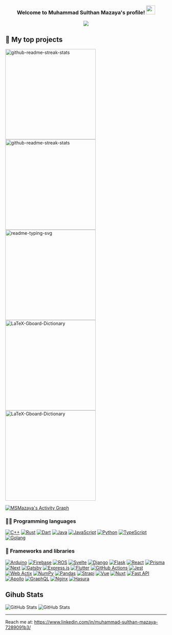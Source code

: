 <h3 align="center">
  Welcome to Muhammad Sulthan Mazaya's profile!
  <img src="https://media.giphy.com/media/hvRJCLFzcasrR4ia7z/giphy.gif" width="28">
  <p align="center">
  <a href="https://github.com/DenverCoder1/readme-typing-svg"><img src="https://readme-typing-svg.herokuapp.com/?lines=An%20Engineering%20Physics%20Student;At%20Institut%20Teknologi%20Bandung;%20Also%20A%20Software%20Engineer%20Enthusiast&font=Fira%20Code&center=true&width=440&height=45&color=f75c7e&vCenter=true&size=22"></a>
</p>
</h3>

## 📘 My top projects

<p align="left">
  <a href="https://github.com/Collegacy-Indonesia/BackendV1"><img width="282" src="https://denvercoder1-github-readme-stats.vercel.app/api/pin/?username=Collegacy-Indonesia&repo=BackendV1&show_owner=true&theme=react&bg_color=1F222E&title_color=F85D7F&icon_color=F8D866&hide_border=true&show_icons=false" alt="github-readme-streak-stats"></a>
    <a href="https://github.com/Collegacy-Indonesia/BackendV1"><img width="282" src="https://denvercoder1-github-readme-stats.vercel.app/api/pin/?username=Collegacy-Indonesia&repo=FrontendV1&show_owner=true&theme=react&bg_color=1F222E&title_color=F85D7F&icon_color=F8D866&hide_border=true&show_icons=false" alt="github-readme-streak-stats"></a>
  <a href="https://github.com/paradewisudaitb/Backend-Wispril21"><img width="282" src="https://denvercoder1-github-readme-stats.vercel.app/api/pin/?username=paradewisudaitb&repo=Backend-Wispril21&hide_border=true&bg_color=1F222E&title_color=F85D7F&icon_color=F8D866&theme=react&show_icons=false" alt="readme-typing-svg"></a>
  <a href="https://github.com/InternshipTEC/Backend"><img width="282" src="https://denvercoder1-github-readme-stats.vercel.app/api/pin/?username=InternshipTEC&repo=Backend&show_owner=true&theme=react&bg_color=1F222E&title_color=F85D7F&icon_color=F8D866&hide_border=true&show_icons=false" alt="LaTeX-Gboard-Dictionary"></a>
  <a href="https://github.com/TransitSpot/App"><img width="282" src="https://denvercoder1-github-readme-stats.vercel.app/api/pin/?username=TransitSpot&repo=App&show_owner=true&theme=react&bg_color=1F222E&title_color=F85D7F&icon_color=F8D866&hide_border=true&show_icons=false" alt="LaTeX-Gboard-Dictionary"></a>

</p>

<a href="https://github.com/ashutosh00710/github-readme-activity-graph"><img alt="MSMazaya's Activity Graph" src="https://activity-graph.herokuapp.com/graph?username=MSMazaya&bg_color=1F222E&color=F8D866&line=F85D7F&point=FFFFFF&hide_border=true" /></a>

### 👨‍💻 Programming languages

<p>
    <a href="https://github.com/search?q=user%3AMSMazaya+language%3Acpp"><img alt="C++" src="https://custom-icon-badges.herokuapp.com/badge/C++-9C033A.svg?logo=cpp2&logoColor=white"></a>
    <a href="https://github.com/search?q=user%3AMSMazaya+language%3Arust"><img alt="Rust" src="https://custom-icon-badges.herokuapp.com/badge/Rust-E39842.svg?logo=rust&logoColor=white"></a>
    <a href="https://github.com/search?q=user%3AMSMazaya+language%3Adart"><img alt="Dart" src="https://img.shields.io/badge/Dart-15A6C4.svg?logo=dart&logoColor=white"></a>
    <a href="https://github.com/search?q=user%3AMSMazaya+language%3Ajava"><img alt="Java" src="https://img.shields.io/badge/Java-007396.svg?logo=java&logoColor=white"></a>
    <a href="https://github.com/search?q=user%3AMSMazaya+language%3Ajavascript"><img alt="JavaScript" src="https://img.shields.io/badge/JavaScript-F7DF1E.svg?logo=javascript&logoColor=black"></a>
    <a href="https://github.com/search?q=user%3AMSMazaya+language%3Apython"><img alt="Python" src="https://img.shields.io/badge/Python-14354C.svg?logo=python&logoColor=white"></a>
    <a href="https://github.com/search?q=user%3AMSMazaya+language%3AtypeScript"><img alt="TypeScript" src="https://img.shields.io/badge/TypeScript-007ACC.svg?logo=typescript&logoColor=white"></a>
      <a href="https://github.com/search?q=user%3AMSMazaya+language%3Ago"><img alt="Golang" src="https://img.shields.io/badge/Go-007ACC.svg?logo=go&logoColor=white"></a>
</p>

### 🧰 Frameworks and libraries

<p>
    <a href="#"><img alt="Arduino" src="https://img.shields.io/badge/-Arduino-00979D?logo=Arduino&logoColor=white"></a>
    <a href="#"><img alt="Firebase" src="https://custom-icon-badges.herokuapp.com/badge/Firebase-25A162.svg?logo=firebase&logoColor=white"></a>
    <a href="#"><img alt="ROS" src="https://custom-icon-badges.herokuapp.com/badge/ROS-25A162.svg?logo=ros&logoColor=white"></a>
    <a href="#"><img alt="Svelte" src="https://img.shields.io/badge/Svelte-0A9EDC.svg?logo=svelte&logoColor=white"></a>
    <a href="#"><img alt="Django" src="https://img.shields.io/badge/Django-0A1EDC.svg?logo=django&logoColor=white"></a>
    <a href="#"><img alt="Flask" src="https://img.shields.io/badge/Flask-0A3EDC.svg?logo=flask&logoColor=white"></a>
    <a href="#"><img alt="React" src="https://img.shields.io/badge/React-20232a.svg?logo=react&logoColor=%2361DAFB"></a>
    <a href="#"><img alt="Prisma" src="https://img.shields.io/badge/Prisma-22232a.svg?logo=prisma&logoColor=%2361DAFB"></a>
    <a href="#"><img alt="Next" src="https://img.shields.io/badge/Next%20JS-24232a.svg?logo=nextjs&logoColor=%2361DAFB"></a>
    <a href="#"><img alt="Gatsby" src="https://img.shields.io/badge/Gatsby-24232a.svg?logo=gatsby&logoColor=%2361DAFB"></a>
    <a href="#"><img alt="Express.js" src="https://img.shields.io/badge/Express.js-404d59.svg?logo=express&logoColor=white"></a>
    <a href="#"><img alt="Flutter" src="https://img.shields.io/badge/Flutter-02569B.svg?logo=flutter&logoColor=white"></a>
    <a href="#"><img alt="GitHub Actions" src="https://img.shields.io/badge/GitHub%20Actions-2671E5.svg?logo=github%20actions&logoColor=white"></a>
    <a href="#"><img alt="Jest" src="https://img.shields.io/badge/Jest-C21325.svg?logo=jest&logoColor=white"></a>
    <a href="#"><img alt="Web Actix" src="https://img.shields.io/badge/Web%20Actix-0081CB.svg?logo=web-actix&logoColor=white"></a>
    <a href="#"><img alt="NumPy" src="https://img.shields.io/badge/Numpy-013243.svg?logo=numpy&logoColor=white"></a>
    <a href="#"><img alt="Pandas" src="https://img.shields.io/badge/Pandas-150458.svg?logo=pandas&logoColor=white"></a>
    <a href="#"><img alt="Strapi" src="https://img.shields.io/badge/Strapi-00979D?logo=strapi&logoColor=white"></a>
    <a href="#"><img alt="Vue" src="https://custom-icon-badges.herokuapp.com/badge/Vue-25A162.svg?logo=vue&logoColor=white"></a>
    <a href="#"><img alt="Nuxt" src="https://custom-icon-badges.herokuapp.com/badge/Nuxt-25A162.svg?logo=nuxt&logoColor=white"></a>
    <a href="#"><img alt="Fast API" src="https://img.shields.io/badge/FastAPI-0A9EDC.svg?logo=fastapi&logoColor=white"></a>
    <a href="#"><img alt="Apollo" src="https://img.shields.io/badge/Apollo-02569B.svg?logo=apollo&logoColor=white"></a>
    <a href="#"><img alt="GraphQL" src="https://img.shields.io/badge/GraphQL-2671E5.svg?logo=graphql%20actions&logoColor=white"></a>
    <a href="#"><img alt="Nginx" src="https://img.shields.io/badge/Nginx-C21325.svg?logo=nginx&logoColor=white"></a>
    <a href="#"><img alt="Hasura" src="https://img.shields.io/badge/Hasura-22232a.svg?logo=hasura&logoColor=%2361DAFB"></a>
</p>

## Gihub Stats

<p>
  <img src="https://github-readme-stats.vercel.app/api?username=MSMazaya&amp;show_icons=true&amp;count_private=true&amp;theme=dracula" alt="GitHub Stats">
  <img src="https://github-readme-stats-one-bice.vercel.app/api/top-langs/?username=MSMazaya&langs_count=8&layout=compact&role=OWNER,ORGANIZATION_MEMBER,COLLABORATOR&theme=dracula" alt="GitHub Stats">
</p>

---

Reach me at: https://www.linkedin.com/in/muhammad-sulthan-mazaya-7289091b3/


